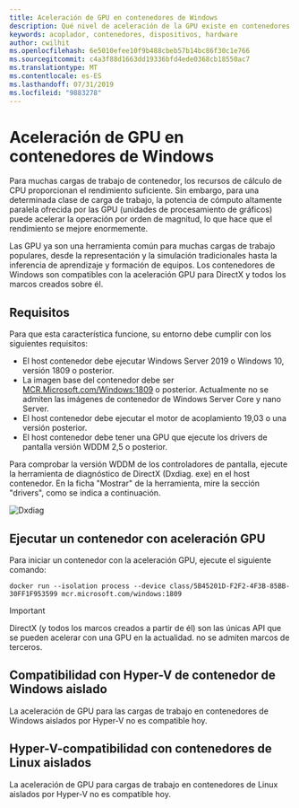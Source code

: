 ```yaml
---
title: Aceleración de GPU en contenedores de Windows
description: Qué nivel de aceleración de la GPU existe en contenedores de Windows
keywords: acoplador, contenedores, dispositivos, hardware
author: cwilhit
ms.openlocfilehash: 6e5010efee10f9b488cbeb57b14bc86f30c1e766
ms.sourcegitcommit: c4a3f88d1663dd19336bfd4ede0368cb18550ac7
ms.translationtype: MT
ms.contentlocale: es-ES
ms.lasthandoff: 07/31/2019
ms.locfileid: "9883278"
---
```

# <a name="gpu-acceleration-in-windows-containers"></a>Aceleración de GPU en contenedores de Windows

Para muchas cargas de trabajo de contenedor, los recursos de cálculo de CPU proporcionan el rendimiento suficiente. Sin embargo, para una determinada clase de carga de trabajo, la potencia de cómputo altamente paralela ofrecida por las GPU (unidades de procesamiento de gráficos) puede acelerar la operación por orden de magnitud, lo que hace que el rendimiento se mejore enormemente.

Las GPU ya son una herramienta común para muchas cargas de trabajo populares, desde la representación y la simulación tradicionales hasta la inferencia de aprendizaje y formación de equipos. Los contenedores de Windows son compatibles con la aceleración GPU para DirectX y todos los marcos creados sobre él.

## <a name="requirements"></a>Requisitos

Para que esta característica funcione, su entorno debe cumplir con los siguientes requisitos:

- El host contenedor debe ejecutar Windows Server 2019 o Windows 10, versión 1809 o posterior.
- La imagen base del contenedor debe ser [MCR.Microsoft.com/Windows:1809](https://hub.docker.com/_/microsoft-windowsfamily-windows) o posterior. Actualmente no se admiten las imágenes de contenedor de Windows Server Core y nano Server.
- El host contenedor debe ejecutar el motor de acoplamiento 19,03 o una versión posterior.
- El host contenedor debe tener una GPU que ejecute los drivers de pantalla versión WDDM 2,5 o posterior.

Para comprobar la versión WDDM de los controladores de pantalla, ejecute la herramienta de diagnóstico de DirectX (Dxdiag. exe) en el host contenedor. En la ficha "Mostrar" de la herramienta, mire la sección "drivers", como se indica a continuación.

![Dxdiag](media/dxdiag.png)

## <a name="run-a-container-with-gpu-acceleration"></a>Ejecutar un contenedor con aceleración GPU

Para iniciar un contenedor con la aceleración GPU, ejecute el siguiente comando:

```shell
docker run --isolation process --device class/5B45201D-F2F2-4F3B-85BB-30FF1F953599 mcr.microsoft.com/windows:1809
```

> [!IMPORTANT]
> DirectX (y todos los marcos creados a partir de él) son las únicas API que se pueden acelerar con una GPU en la actualidad. no se admiten marcos de terceros.

## <a name="hyper-v-isolated-windows-container-support"></a>Compatibilidad con Hyper-V de contenedor de Windows aislado

La aceleración de GPU para las cargas de trabajo en contenedores de Windows aislados por Hyper-V no es compatible hoy.

## <a name="hyper-v-isolated-linux-container-support"></a>Hyper-V-compatibilidad con contenedores de Linux aislados

La aceleración de GPU para cargas de trabajo en contenedores de Linux aislados por Hyper-V no es compatible hoy.